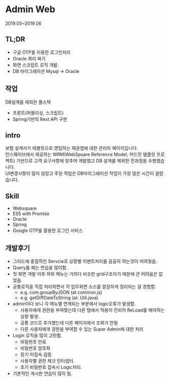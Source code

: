 # Admin Web
2019.05~2019.06

## TL;DR
- 구글 OTP를 이용한 로그인처리
- Oracle 쿼리 짜기
- 화면 스크립트 로직 개발.
- DB 마이그레이션 Mysql -> Oracle



## 작업
DB설계를 제외한 풀스택
- 프론트(퍼블리싱, 스크립트)
- Spring기반의 Rest API 구현

## intro
보험 설계사가 태블릿으로 영업하는 채권앱에 대한 관리자 페이지입니다.  
인스웨이브에서 제공하는 WRM(WebSpuare Reference Model, 어드민 템플릿 프로젝트) 기반으로 고객 요구사항에 맞추어 개발했고 DB 설계를 제외한 전과정을 수행했습니다.  
UI변경사항이 많지 않았고 주된 작업은 DB마이그레이션 작업이 가장 많은 시간이 걸렸습니다.  


##  Skill
- Websquare
- ES5 with Promise
- Oracle
- Spring
- Google OTP를 활용한 로그인 서비스

## 개발후기
- 그리드에 중점적인 Servcie로 상황별 이벤트처리를 꼼꼼히 하는것이 어려웠음.
- Query를 짜는 연습을 많이함.
- 첫 화면 개발 이후 하위 메뉴는 거의다 비슷한 grid구조이기 때문에 큰 어려움은 없었음.
- 공통로직을 직접 처리하면서 각 업무화면 소스를 깔끔하게 정리되는 걸 경험함.
    - e.g. com.groupByJSON (at common.js)
    - e.g. getDiffDateToString (at. Util.java)
- admin이다 보니 각 메뉴별 연계되는 부분에서 logic오류가 발생함.
    - 사용자에게 권한을 부여했는데 다른 탭에서 적용이 안되어 ReLoad를 해야하는 상황 발생.
    - 공통 코드르 추가했는데 다른 페이지에서 조회가 안됨
    - 다른 사용자에게 권한을 부여할 수 있는 Super Admin에 대한 처리
- Login 로직을 많이 고민함.
    - 비밀번호 만료
    - 비밀번호 암호화
    - 장기 미접속 검증
    - 사용자별 권한 체크 인터셉터.
    - 초기 비밀번호 접속시 Logic처리.
- 기본적인 게시판 연습이 많이 됨.